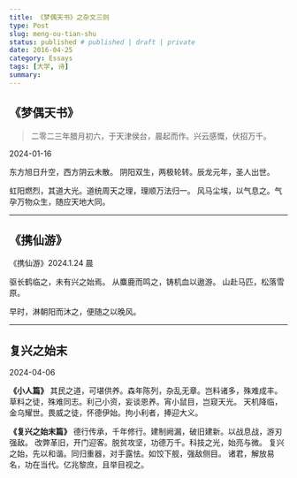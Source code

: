 ```yaml
---
title: 《梦偶天书》之杂文三则
type: Post
slug: meng-ou-tian-shu
status: published # published | draft | private
date: 2016-04-25
category: Essays
tags: [大学, 诗]
summary:
---
```


## 《梦偶天书》

> 二零二三年腊月初六，于天津侯台，晨起而作。兴云感慨，伏招万千。

 2024-01-16

东方旭日升空，西方阴云未散。
阴阳双生，两极轮转。辰龙元年，圣人出世。

虹阳燃烈，其道大光。道统周天之理，理顺万法归一。
风马尘埃，以气息之。气孕万物众生，随应天地大同。


---
## 《携仙游》

《携仙游》2024.1.24 晨

驱长鹤临之，未有兴之始焉。
从麋鹿而鸣之，铸机血以遨游。
山赴马匹，松落雪原。

早时，淋朝阳而沐之，便随之以晚风。


---

## 复兴之始末

2024-04-06

**《小人篇》**
其民之道，可堪供养。森年陈列，杂乱无章。岂料诸多，殊难成丰。
草料之徒，殊难同志。利己小资，妄谈恩养。宵小鼠目，岂窥天光。
天机降临，金乌耀世。畏威之徒，怀德伊始。拘小利者，捧迎大义。

**《复兴之始末篇》**
德行传承，千年修行。建制阙漏，破旧建新。以战息战，游刃强敌。
改弊革旧，开门迎客。脱贫攻坚，功德万千。科技之光，始亮与微。
复兴之始，先以和谐。同归重器，对手露怯。如饺下舰，强敌侧目。
诸君，解放易名，功在当代。亿兆黎庶，且举目视之。